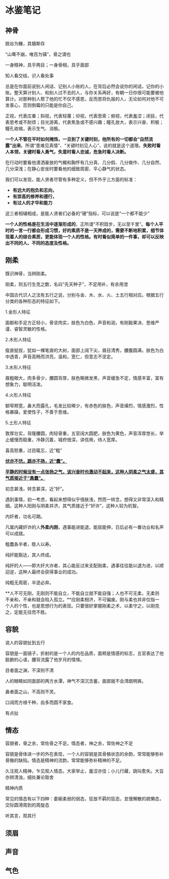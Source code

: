 # 冰鉴笔记



## 神骨

脱谷为糠，其髓斯存

“山骞不崩，唯百为镇”，骨之谓也

一身精神，具乎两目；一身骨相，具乎面部

知人看交结，识人看处事

总是在你面前说别人闲话、记别人小账的人，在背后必然会说你的闲话，记你的小账。整天算计别人、和别人过不去的人，与你关系再好，有朝一日你很可能要被他算计。对那种别人帮了他的忙不仅不感恩，反而恩将仇报的人，无论如何对他不可发善心，否则倒霉的只能是你自己。

正视，代表庄重；斜视，代表轻蔑；仰视，代表思索；俯视，代表羞涩；闭目，代表思考或不耐烦；目光游离，代表焦急或不感兴趣；瞳孔放大，表示兴奋、积极；瞳孔收缩，表示生气、消极。

**一个人不管在平时如何掩饰，一旦到了关键时刻，他所有的一切都会“自然流露”出来**。所谓“患难见真情”、“关键时刻见人心”，说的就是这个道理。**失败时看人本领，关键时看人勇气，失意时看人忠诚，危急时看人决断。**

在行动时要看他潇洒豪放的气概和胸怀有几分真、几分假、几分做作、几分自然、几分深浅；在静心安坐时要看他的细致周密、平心静气的状态。

我们可以发现，能人贤者尽管有多种定义，但不外乎三方面的标准：

- **有远大的抱负和志向，**
- **有崇高的修养和德行，**
- **有过人的才华和能力**

这三者相辅相成，是能人贤者们必备的“硬”指标，可以说是“一个都不能少”

**一个人的性格是在生活中逐渐形成的**，正所谓“不积跬步，无以至千里”。**每个人平时的一言一行都会形成习惯，好的素质不是一天养成的，需要不断地积累，细节体现着人的综合素质，更能体现一个人的性格。有时看似简单的一件事，却可以反映出不同的人、不同的态度及性格。**



## 刚柔

既识神骨，当辨刚柔。

刚柔，则五行生克之数，名曰“先天种子”，不足用补，有余用泄



中国古代识人之法有五行之说，分别与金、木、水、火、土五行相对应。根据五行分类的各种形态的特征如下。

1.金形人特征

面额和手足方正轻小，骨坚肉实，肤色为白色，声音和润，有刚毅果决、思维严谨、睿智灵敏的性格。

2.木形人特征

瘦直挺拔，犹如一棵笔直的大树，面部上阔下尖，眉目清秀，腰腹圆满，肤色为白中透青，声音高畅而洪亮，温和，宽仁，但意志不坚定。

3.水形人特征

眉粗眼大，肉多骨少，腰圆背厚，肤色略微发黑，声音缓急不定，情感丰富，富有想象力，聪明活泼。

4.火形人特征

额窄颊宽，鼻大而露孔，毛发比较稀少，有赤色的肤色，声音燥烈，情感激烈，性格暴躁，爱使性子，不善于思维。

5.土形人特征

敦厚壮实，背隆腰圆，肉轻骨重，五官阔大圆肥，肤色为黄色，声音浑厚悠长，举止缓慢而稳重，冷静沉着，城府很深，讲信用，待人宽厚。



喜高怒重，过目辄忘，近“粗”



<u>**伏亦不伉，跳亦不扬，近“蠢”。**</u>

<u>**平静的时候没有一点张扬之气，该兴奋时也激动不起来，这种人阴柔之气太盛，其气质接近于“愚蠢”。**</u>



初念甚浅，转念甚深，近“奸”。

遇到事情，初一考虑，看起来想得似乎很肤浅，然而一转念，想得又非常深入和精细。这种人阳刚与阴柔并济，其气质接近于“奸诈”，这种人较为机智。



内奸者，功名可期。

凡属内藏奸诈的人**外柔内刚**，遇事能进能退，能屈能伸，日后必有一番功业和名声可以成就。



粗蠢各半者，胜人以寿。

纯奸能豁达，其人终成。

纯奸的人——即大奸大诈者，其心能反过来支配刚柔，遇事往往能以退为进，以顺迎逆，这种人最终会获得事业的成功。

纯粗无周密，半途必弃。



**人不可无刚，无刚则不能自立，不能自立就不能自强；人也不可无柔，无柔则不亲和，不亲和就会陷入孤立。**应刚柔相济，不可偏废。刚与柔也并非仅指一个人的个性，也是思想行为的表现。只要很好掌握刚柔之术，以柔守之，以刚克之，定能无往而不胜。



## 容貌

说人的容貌扯到五行

容貌是一面镜子，折射的是一个人的内在品质，面颊是情感的标志，五官表达了他脏腑的心语，腰背流露了他岁月的情愫。



目者面之渊，不深则不清

人的眼睛如同面部的两方水潭，神气不深沉含蓄，面部就不会清朗明爽。

鼻者面之山，不高则不灵。

口阔而方禄千种，齿多而圆不家食。



有点扯



## 情态

容貌者，骨之余，常佐骨之不足。情态者，神之余，常佐神之不足

容貌是骨体进一步的外在表现，一个人的容貌是其骨骼状态的余韵，常常能够弥补骨骼的缺陷。情态是精神的流韵，常常能够弥补精神的不足。

久注观人精神，乍见观人情态。大家举止，羞涩亦佳；小儿行藏，跳叫愈失。大旨亦辨清浊，细处兼论取舍

精神内质

常见的情态有以下四种：委婉柔弱的弱态，狂放不羁的狂态，怠慢懒散的疏懒态，交际圆滑周到的周旋态

听其言，观其行





## 须眉



## 声音



## 气色









